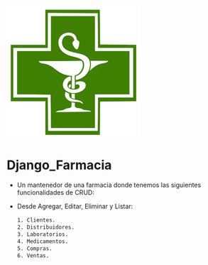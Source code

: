 ![Image of Yaktocat](https://github.com/cluco91/Django_Farmacia/blob/master/farmacia.png)

# Django_Farmacia

- Un mantenedor de una farmacia donde tenemos las siguientes funcionalidades de CRUD:

- Desde Agregar, Editar, Eliminar y Listar:

      1. Clientes.
      2. Distribuidores.
      3. Laboratorios.
      4. Medicamentos.
      5. Compras.
      6. Ventas.
